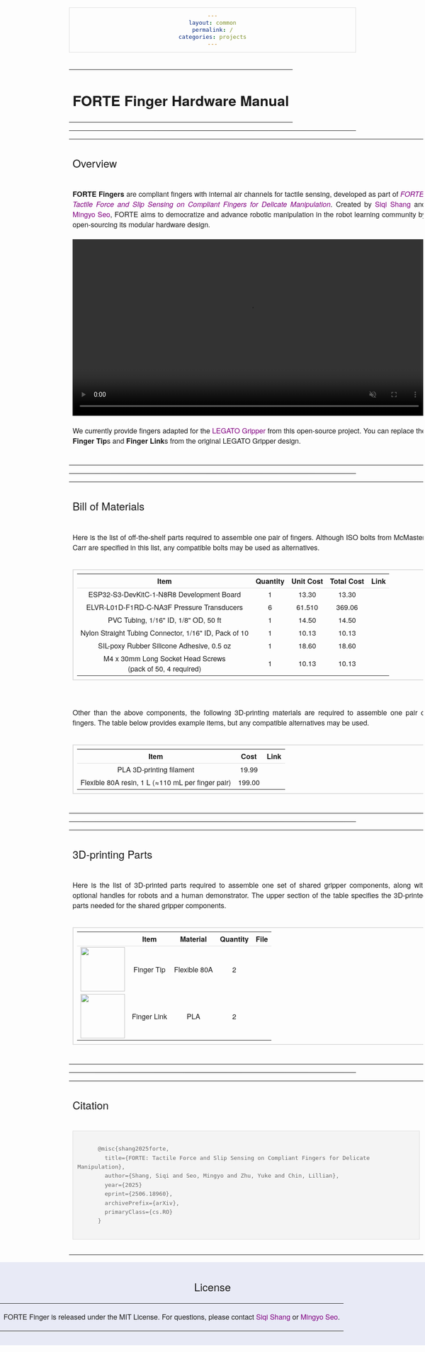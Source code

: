 ```yaml
---
layout: common
permalink: /
categories: projects
---
```


<link media="all" href="./css/glab.css" type="text/css" rel="StyleSheet">
<link href='https://fonts.googleapis.com/css?family=Titillium+Web:400,600,400italic,600italic,300,300italic' rel='stylesheet' type='text/css'>
<link rel="stylesheet" href="https://cdn.jsdelivr.net/gh/jpswalsh/academicons@1/css/academicons.min.css">
<head><meta http-equiv="Content-Type" content="text/html; charset=UTF-8">
  <title>FORTE: Tactile Force and Slip Sensing on Compliant Fingers for Delicate Manipulation</title>

<!-- <meta property="og:image" content="src/figure/approach.png"> -->
<meta property="og:title" content="FORTE">

<script src="./src/popup.js" type="text/javascript"></script>
<script src="https://kit.fontawesome.com/ef67f68cfb.js" crossorigin="anonymous"></script>

<!-- Google tag (gtag.js) -->
<script async src="https://www.googletagmanager.com/gtag/js?id=G-K2PWYYL4DS"></script>
<script>
  window.dataLayer = window.dataLayer || [];
  function gtag(){dataLayer.push(arguments);}
  gtag('js', new Date());

  gtag('config', 'G-K2PWYYL4DS');
</script>

<script>
  document.addEventListener('DOMContentLoaded', function() {
    const videos = document.querySelectorAll('video.lazy-video');
    
    const observer = new IntersectionObserver(entries => {
      entries.forEach(entry => {
        if (entry.isIntersecting) {
          entry.target.play();
        } else {
          entry.target.pause();
        }
      });
    }, {
      threshold: 0.5 // Adjust this as needed (0.5 means 50% of the video must be visible)
    });
    
    videos.forEach(video => {
      observer.observe(video);
    });
  });
</script>

<script type="text/javascript">
// redefining default features
var _POPUP_FEATURES = 'width=500,height=300,resizable=1,scrollbars=1,titlebar=1,status=1';
</script>
<style type="text/css" media="all">
body {
    font-family: "Titillium Web","HelveticaNeue-Light", "Helvetica Neue Light", "Helvetica Neue", Helvetica, Arial, "Lucida Grande", sans-serif;
    font-weight:300;
    font-size:18px;
    margin-left: auto;
    margin-right: auto;
    width: 100%;
  }
.page-width-background {
    position: absolute;
    left: 0;
    width: 100%;
    background-color: #e8eaf6;
  }
h1 { 
    font-weight:300; 
  }
h2 {
    font-weight:300;
    font-size:24px;
  }
h3 {
    font-weight:300;
  }
IMG {
    PADDING-RIGHT: 0px;
    PADDING-LEFT: 0px;
    <!-- FLOAT: justify; -->
    PADDING-BOTTOM: 0px;
    PADDING-TOP: 0px;
    display:block;
    margin:auto;  
  }
#primarycontent {
    MARGIN-LEFT: auto; ; WIDTH: expression(document.body.clientWidth >
    1000? "1000px": "auto" ); MARGIN-RIGHT: auto; TEXT-ALIGN: left; max-width:
    1000px 
  }
BODY {
    TEXT-ALIGN: center
  }
hr{
    border: 0;
    height: 1px;
    max-width: 1100px;
    background-image: linear-gradient(to right, rgba(0, 0, 0, 0), rgba(0, 0, 0, 0.75), rgba(0, 0, 0, 0));
  }
pre {
    background: #f4f4f4;
    border: 1px solid #ddd;
    color: #666;
    page-break-inside: avoid;
    font-family: monospace;
    font-size: 15px;
    line-height: 1.6;
    margin-bottom: 1.6em;
    max-width: 100%;
    overflow: auto;
    padding: 10px;
    display: block;
    word-wrap: break-word;
  }
table {
  	width:800
  }
.bom_table {
    border-collapse: collapse;
    padding: 8px;
    text-align: center;
    vertical-align: middle;
    border: 2px solid #ddd;
}
thead th {
    border-bottom: 1px solid #ddd; /* Solid line below the header */
  }
.table_img {
    width: 50px; /* Set image width */
    height: auto;
}

</style>

<meta content="MSHTML 6.00.2800.1400" name="GENERATOR"><script
src="./src/b5m.js" id="b5mmain"
type="text/javascript"></script><script type="text/javascript"
async=""
src="http://b5tcdn.bang5mai.com/js/flag.js?v=156945351"></script>


</head>

<body data-gr-c-s-loaded="true">


<style>
a {
  color: #800080;
  text-decoration: none;
  font-weight: 500;
}
</style>


<style>
highlight {
  color: #ff0000;
  text-decoration: none;
}
</style>
<div id="primarycontent">
<div style="height: 4px;"></div>
<table align=center width=800px>
  <tr>
    <td>
      <p align="justify" width="20%">
        <h1 align="left">
          <strong>FORTE Finger Hardware Manual </strong>
        </h1>
      </p>
    </td>
  </tr>
</table>

<hr>

<table align=center width=800px>
  <tr>
    <td>
      <h2>Overview</h2>
    </td>
  </tr>
  <tr>
    <td>
      <p align="justify" width="20%">
        <b>FORTE Fingers</b> are compliant fingers with internal air channels for tactile sensing, developed as part of <a href="https://merge-lab.github.io/FORTE/"><i>FORTE: Tactile Force and Slip Sensing on Compliant Fingers for Delicate Manipulation</i></a>. Created by <a href="https://merge-lab.github.io/">Siqi Shang</a> and <a href="https://mingyoseo.com/">Mingyo Seo</a>, FORTE aims to democratize and advance robotic manipulation in the robot learning community by open-sourcing its modular hardware design.      
      </p>
    </td>
  </tr>
  <tr>
    <td align="center" valign="middle">
      <video class="lazy-video" muted loop width="798">
        <source src="./src/video/tutorial.mp4"  type="video/mp4">
      </video>
    </td>
  </tr> 
  <tr>
    <td>
      <p align="justify" width="20%">
        We currently provide fingers adapted for the <a href="https://ut-hcrl.github.io/LEGATO-Gripper/">LEGATO Gripper</a> from this open-source project. You can replace the <b>Finger Tip</b>s and <b>Finger Link</b>s from the original LEGATO Gripper design.
      </p>
      <br>
    </td>
  </tr>
</table>

<hr>

<table align=center width=800px>
  <tr>
    <td>
      <h2 id="bom">Bill of Materials</h2>
    </td>
  </tr>
  <tr>
    <td>
        <p align="justify" width="20%">
          Here is the list of off-the-shelf parts required to assemble one pair of fingers. Although ISO bolts from McMaster-Carr are specified in this list, any compatible bolts may be used as alternatives.
        </p>
    </td>
  </tr>
  <tr>
    <td>
  <table class="bom_table" width=800px>
    <thead>
      <tr>
        <th align="center">Item</th>
        <th align="center">Quantity</th>
        <th align="center">Unit Cost</th>
        <th align="center">Total Cost</th>
        <th align="center">Link</th>
      </tr>
    </thead>
    <tbody>
      <tr>
        <td>ESP32-S3-DevKitC-1-N8R8 Development Board</td>
        <td>1</td>
        <td>13.30</td>
        <td>13.30</td>
        <td>
          <a href="https://www.digikey.com/en/products/detail/espressif-systems/ESP32-S3-DEVKITC-1-N8R8/15295894">
            <i class="fa-solid fa-link"></i>
          </a>
        </td>
      </tr>
      <tr>
        <td>ELVR-L01D-F1RD-C-NA3F Pressure Transducers</td>
        <td>6</td>
        <td>61.510</td>
        <td>369.06</td>
        <td>
          <a href="https://www.newark.com/amphenol-all-sensors/elvr-l01d-f1rd-c-na3f/pressure-sensor-diff-1inch-h2o/dp/37AJ8640?CMP=AFC-SF-BNL">
            <i class="fa-solid fa-link"></i>
          </a>
        </td>
      </tr>
      <tr>
        <td>PVC Tubing, 1/16" ID, 1/8" OD, 50 ft</td>
        <td>1</td>
        <td>14.50</td>
        <td>14.50</td>
        <td>
          <a href="https://www.mcmaster.com/5233K51/">
            <i class="fa-solid fa-link"></i>
          </a>
        </td>
      </tr>
      <tr>
        <td> Nylon Straight Tubing Connector, 1/16" ID, Pack of 10</td>
        <td>1</td>
        <td>10.13</td>
        <td>10.13</td>
        <td>
          <a href="https://www.mcmaster.com/5233K51/">
            <i class="fa-solid fa-link"></i>
          </a>
        </td>
      </tr>
      <tr>
        <td> SIL-poxy Rubber Silicone Adhesive, 0.5 oz</td>
        <td>1</td>
        <td>18.60</td>
        <td>18.60</td>
        <td>
          <a href="https://www.mcmaster.com/5233K51/">
            <i class="fa-solid fa-link"></i>
          </a>
        </td>
      </tr>
      <tr>
        <td>
          M4 x 30mm Long Socket Head Screws <br>
          (pack of 50, 4 required)</td>
        <td>1</td>
        <td>10.13</td>
        <td>10.13</td>
        <td>
          <a href="https://www.mcmaster.com/91290A180/">
            <i class="fa-solid fa-link"></i>
          </a>
        </td>
      </tr>
    </tbody>
    <!-- Add more rows as needed -->
  </table>
    <br>
    </td>
  </tr>
  <tr>
    <td>
      <p align="justify" width="20%">
        Other than the above components, the following 3D-printing materials are required to assemble one pair of fingers. The table below provides example items, but any compatible alternatives may be used.
      </p>
    </td>
  </tr>
  <tr>
    <td>
      <table class="bom_table" width=800px>
        <thead>
          <tr>
            <th align="center">Item</th>
            <th align="center">Cost</th>
            <th align="center">Link</th>
          </tr>
        </thead>
        <tbody>
          <tr>
            <td>PLA 3D-printing filament</td>
            <td>19.99</td>
            <td>
              <a href="https://us.store.bambulab.com/collections/bambu-lab-3d-printer-filament/products/pla-basic-filament?variant=40988815556744">
                <i class="fa-solid fa-link"></i>
              </a>
            </td>
          </tr>
          <tr>
            <td>Flexible 80A resin, 1 L (≈110 mL per finger pair)</td>
            <td>199.00</td>
            <td>
              <a href="https://formlabs.com/store/materials/flexible-80a-resin/">
                <i class="fa-solid fa-link"></i>
              </a>
            </td>
          </tr>
        </tbody>
      </table>
      <br>
    </td>
  </tr>
</table>

<hr>

<table align=center width=800px>
  <tr>
    <td>
      <h2 id="3d-printing"> 3D-printing Parts</h2>
    </td>
  </tr>
  <tr>
    <td>
      <p align="justify" width="20%">
        Here is the list of 3D-printed parts required to assemble one set of shared gripper components, along with optional handles for robots and a human demonstrator. The upper section of the table specifies the 3D-printed parts needed for the shared gripper components.
      </p>
    </td>
  </tr>
  <tr>
    <td>
<table class="bom_table">
  <thead>
  <tr>
      <th></th>
      <th>Item</th>
      <th>Material</th>
      <th>Quantity</th>
      <th>File</th>
  </tr>
  </thead>
  <tbody>
    <tr>
      <td>
        <img src="./src/figure/finger/Finger_Tip.png" style="width:100;">
      </td>
      <td>Finger Tip</td>
      <td>Flexible 80A</td>
      <td>2</td>
      <td>
        <a href="./src/stl/finger/Finger_Tip.STL" download>
          <i class="fa-solid fa-download"></i>
        </a>
      </td>
    </tr>
    <tr>
      <td>
        <img src="./src/figure/finger/Finger_Link.png" style="width:100;">
      </td>
      <td>Finger Link</td>
      <td>PLA</td>
      <td>2</td>
      <td>
        <a href="./src/stl/finger/Finger_Link.STL" download>
          <i class="fa-solid fa-download"></i>
        </a>
      </td>
    </tr>
  </tbody>
  <!-- Add more rows as needed -->
</table>
    <br>
    </td>
  </tr>
</table>

<hr>

<table align=center width=800px>
  <tr>
    <td>
      <h2>Citation</h2>
    </td>
  </tr>
  <tr>
    <td>
    <!-- <left> -->
    <pre><code style="display:block; overflow-x: auto">
      @misc{shang2025forte,
        title={FORTE: Tactile Force and Slip Sensing on Compliant Fingers for Delicate Manipulation},
        author={Shang, Siqi and Seo, Mingyo and Zhu, Yuke and Chin, Lillian},
        year={2025}
        eprint={2506.18960},
        archivePrefix={arXiv},
        primaryClass={cs.RO}
      }
    </code></pre>
    <!-- </left> -->
    </td>
  </tr>
  <tr>
    <td>
    </td>
  </tr>
</table>

<div class="page-width-background">
<div style="height: 4px;"></div>
<h2 align="center">License</h2>
<table align=center width=800px>
  <tr>
    <td> 
      <p align="justify" width="20%">
        FORTE Finger is released under the MIT License. For questions, please contact <a href="https://merge-lab.github.io/">Siqi Shang</a> or <a href="https://mingyoseo.com/">Mingyo Seo</a>.
      </p>
    </td>
  </tr>
</table>
<div style="height: 16px;"></div>
</div>

